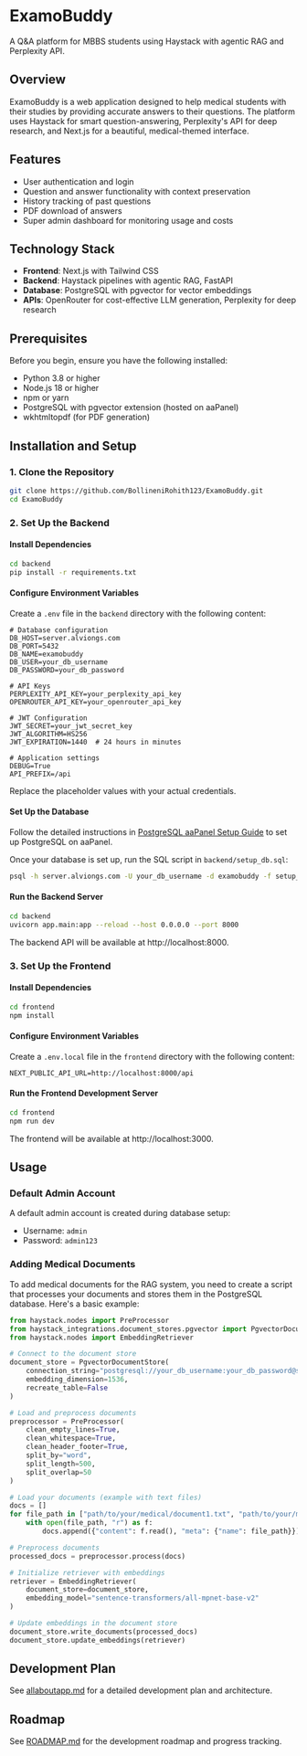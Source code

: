 # ExamoBuddy

A Q&A platform for MBBS students using Haystack with agentic RAG and Perplexity API.

## Overview

ExamoBuddy is a web application designed to help medical students with their studies by providing accurate answers to their questions. The platform uses Haystack for smart question-answering, Perplexity's API for deep research, and Next.js for a beautiful, medical-themed interface.

## Features

- User authentication and login
- Question and answer functionality with context preservation
- History tracking of past questions
- PDF download of answers
- Super admin dashboard for monitoring usage and costs

## Technology Stack

- **Frontend**: Next.js with Tailwind CSS
- **Backend**: Haystack pipelines with agentic RAG, FastAPI
- **Database**: PostgreSQL with pgvector for vector embeddings
- **APIs**: OpenRouter for cost-effective LLM generation, Perplexity for deep research

## Prerequisites

Before you begin, ensure you have the following installed:

- Python 3.8 or higher
- Node.js 18 or higher
- npm or yarn
- PostgreSQL with pgvector extension (hosted on aaPanel)
- wkhtmltopdf (for PDF generation)

## Installation and Setup

### 1. Clone the Repository

```bash
git clone https://github.com/BollineniRohith123/ExamoBuddy.git
cd ExamoBuddy
```

### 2. Set Up the Backend

#### Install Dependencies

```bash
cd backend
pip install -r requirements.txt
```

#### Configure Environment Variables

Create a `.env` file in the `backend` directory with the following content:

```
# Database configuration
DB_HOST=server.alviongs.com
DB_PORT=5432
DB_NAME=examobuddy
DB_USER=your_db_username
DB_PASSWORD=your_db_password

# API Keys
PERPLEXITY_API_KEY=your_perplexity_api_key
OPENROUTER_API_KEY=your_openrouter_api_key

# JWT Configuration
JWT_SECRET=your_jwt_secret_key
JWT_ALGORITHM=HS256
JWT_EXPIRATION=1440  # 24 hours in minutes

# Application settings
DEBUG=True
API_PREFIX=/api
```

Replace the placeholder values with your actual credentials.

#### Set Up the Database

Follow the detailed instructions in [PostgreSQL aaPanel Setup Guide](docs/postgresql-aapanel-setup.md) to set up PostgreSQL on aaPanel.

Once your database is set up, run the SQL script in `backend/setup_db.sql`:

```bash
psql -h server.alviongs.com -U your_db_username -d examobuddy -f setup_db.sql
```

#### Run the Backend Server

```bash
cd backend
uvicorn app.main:app --reload --host 0.0.0.0 --port 8000
```

The backend API will be available at http://localhost:8000.

### 3. Set Up the Frontend

#### Install Dependencies

```bash
cd frontend
npm install
```

#### Configure Environment Variables

Create a `.env.local` file in the `frontend` directory with the following content:

```
NEXT_PUBLIC_API_URL=http://localhost:8000/api
```

#### Run the Frontend Development Server

```bash
cd frontend
npm run dev
```

The frontend will be available at http://localhost:3000.

## Usage

### Default Admin Account

A default admin account is created during database setup:

- Username: `admin`
- Password: `admin123`

### Adding Medical Documents

To add medical documents for the RAG system, you need to create a script that processes your documents and stores them in the PostgreSQL database. Here's a basic example:

```python
from haystack.nodes import PreProcessor
from haystack_integrations.document_stores.pgvector import PgvectorDocumentStore
from haystack.nodes import EmbeddingRetriever

# Connect to the document store
document_store = PgvectorDocumentStore(
    connection_string="postgresql://your_db_username:your_db_password@server.alviongs.com:5432/examobuddy",
    embedding_dimension=1536,
    recreate_table=False
)

# Load and preprocess documents
preprocessor = PreProcessor(
    clean_empty_lines=True,
    clean_whitespace=True,
    clean_header_footer=True,
    split_by="word",
    split_length=500,
    split_overlap=50
)

# Load your documents (example with text files)
docs = []
for file_path in ["path/to/your/medical/document1.txt", "path/to/your/medical/document2.txt"]:
    with open(file_path, "r") as f:
        docs.append({"content": f.read(), "meta": {"name": file_path}})

# Preprocess documents
processed_docs = preprocessor.process(docs)

# Initialize retriever with embeddings
retriever = EmbeddingRetriever(
    document_store=document_store,
    embedding_model="sentence-transformers/all-mpnet-base-v2"
)

# Update embeddings in the document store
document_store.write_documents(processed_docs)
document_store.update_embeddings(retriever)
```

## Development Plan

See [allaboutapp.md](allaboutapp.md) for a detailed development plan and architecture.

## Roadmap

See [ROADMAP.md](ROADMAP.md) for the development roadmap and progress tracking.
